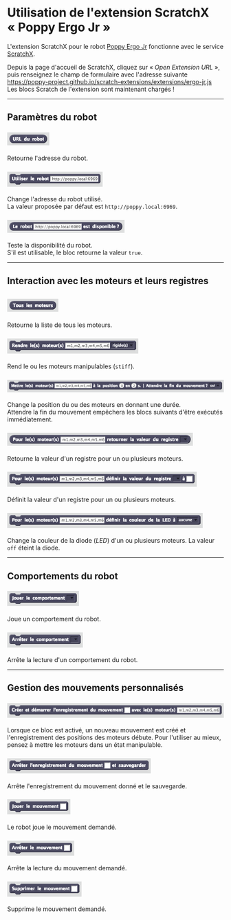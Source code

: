 # Utilisation de l'extension ScratchX « Poppy Ergo Jr »

L'extension ScratchX pour le robot [Poppy Ergo Jr](https://www.poppy-education.org/robots/poppy-ergo-jr/) fonctionne avec le service [ScratchX](http://scratchx.org/).

Depuis la page d'accueil de ScratchX, cliquez sur « _Open Extension URL_ », puis renseignez le champ de formulaire avec l'adresse suivante https://poppy-project.github.io/scratch-extensions/extensions/ergo-jr.js  
Les blocs Scratch de l'extension sont maintenant chargés !

---

## Paramètres du robot

### ![URL du robot](../../img/fr/get-host.png)

Retourne l'adresse du robot.

### ![Utiliser le robot %s](../../img/fr/set-host.png)

Change l'adresse du robot utilisé.  
La valeur proposée par défaut est `http://poppy.local:6969`.

### ![Le robot %s est disponible ?](../../img/fr/test-host.png)

Teste la disponibilité du robot.  
S'il est utilisable, le bloc retourne la valeur `true`.

---

## Interaction avec les moteurs et leurs registres

## ![Tous les moteurs](../../img/fr/get-all-motors.png)

Retourne la liste de tous les moteurs.

### ![Rendre le(s) moteur(s) %s %m.compliancy](../../img/fr/set-motors-compliant.png)

Rend le ou les moteurs manipulables (`stiff`).

### ![Mettre le(s) moteur(s) %s à la position %n en %n s. | Attendre la fin du mouvement ? %m.yesno](../../img/fr/set-motors-position-wait.png)

Change la position du ou des moteurs en donnant une durée.  
Attendre la fin du mouvement empêchera les blocs suivants d'être exécutés immédiatement.

### ![Pour le(s) moteur(s) %s, retourner la valeur du registre %m.allRegisters](../../img/fr/get-motors-register.png)

Retourne la valeur d'un registre pour un ou plusieurs moteurs.

### ![Pour le(s) moteur(s) %s, définir la valeur du registre %m.registers à %s](../../img/fr/set-motors-register.png)

Définit la valeur d'un registre pour un ou plusieurs moteurs.

### ![Pour le(s) moteur(s) %s, définir la couleur de la LED à %m.ledColors](../../img/fr/set-led-color.png)

Change la couleur de la diode (_LED_) d'un ou plusieurs moteurs. La valeur `off` éteint la diode.

---

## Comportements du robot

### ![Jouer le comportement %m.behaviors](../../img/fr/start-behavior.png)

Joue un comportement du robot.

### ![Arrêter le comportement %m.behaviors](../../img/fr/stop-behavior.png)

Arrête la lecture d'un comportement du robot.

---

## Gestion des mouvements personnalisés

### ![Créer et démarrer l’enregistrement du mouvement %s avec le(s) moteur(s) %s](../../img/fr/create-move.png)

Lorsque ce bloc est activé, un nouveau mouvement est créé et l'enregistrement des positions des moteurs débute. Pour l'utiliser au mieux, pensez à mettre les moteurs dans un état manipulable.

### ![Arrêter l’enregistrement du mouvement %s](../../img/fr/stop-move-recording.png)

Arrête l'enregistrement du mouvement donné et le sauvegarde.

### ![Jouer le mouvement %s](../../img/fr/play-move.png)

Le robot joue le mouvement demandé.

### ![Arrêter le mouvement %s et l’enregistrer](../../img/fr/stop-move.png)

Arrête la lecture du mouvement demandé.

### ![Supprimer le mouvement %s](../../img/fr/delete-move.png)

Supprime le mouvement demandé.
